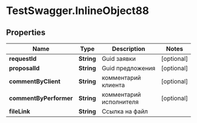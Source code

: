# TestSwagger.InlineObject88

## Properties

Name | Type | Description | Notes
------------ | ------------- | ------------- | -------------
**requestId** | **String** | Guid заявки | [optional] 
**proposalId** | **String** | Guid предложения | [optional] 
**commentByClient** | **String** | комментарий клиента | [optional] 
**commentByPerformer** | **String** | комментарий исполнителя | [optional] 
**fileLink** | **String** | Ссылка на файл | 


